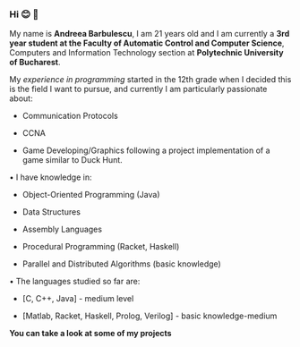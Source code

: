 ### Hi :blush: :floppy_disk:
My name is **Andreea Barbulescu**, I am 21 years old and I am currently a **3rd year student at the Faculty of Automatic Control and Computer Science**, Computers and Information Technology section at **Polytechnic University of Bucharest**.


My *experience in programming* started in the 12th grade when I decided this is the field I want to pursue, and currently I am particularly passionate about:


* Communication Protocols

* CCNA 

* Game Developing/Graphics following a project implementation of a game similar to Duck Hunt.


• I have knowledge in: 


* Object-Oriented Programming (Java)


* Data Structures


* Assembly Languages


* Procedural Programming (Racket, Haskell)


* Parallel and Distributed Algorithms (basic knowledge)


• The languages studied so far are: 


- [C, C++, Java] - medium level

- [Matlab, Racket, Haskell, Prolog, Verilog] - basic knowledge-medium


**You can take a look at some of my projects**
